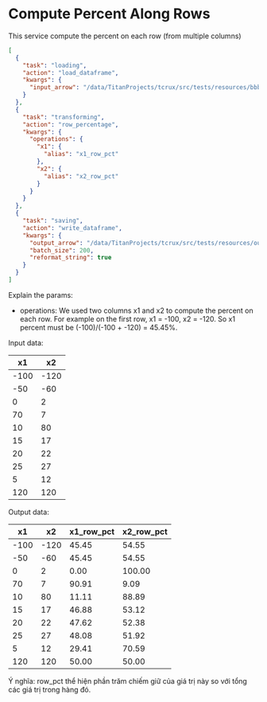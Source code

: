 # Compute Percent Along Rows


This service compute the percent on each row (from multiple columns)


```json
[
  {
    "task": "loading",
    "action": "load_dataframe",
    "kwargs": {
      "input_arrow": "/data/TitanProjects/tcrux/src/tests/resources/bbby.arrow"
    }
  },
  {
    "task": "transforming",
    "action": "row_percentage",
    "kwargs": {
      "operations": {
        "x1": {
          "alias": "x1_row_pct"
        },
        "x2": {
          "alias": "x2_row_pct"
        }
      }
    }
  },
  {
    "task": "saving",
    "action": "write_dataframe",
    "kwargs": {
      "output_arrow": "/data/TitanProjects/tcrux/src/tests/resources/output.arrow",
      "batch_size": 200,
      "reformat_string": true
    }
  }
]
```

Explain the params:

- operations: We used two columns x1 and x2 to compute the percent on each row. For example on the first row, x1 = -100, x2 = -120. So x1 percent must be (-100)/(-100 + -120) = 45.45%.

Input data:

| x1 | x2 |
| --- | --- |
| -100 | -120 |
| -50 | -60 |
| 0 | 2 |
| 70 | 7 |
| 10 | 80 |
| 15 | 17 |
| 20 | 22 |
| 25 | 27 |
| 5 | 12 |
| 120 | 120 |


Output data:

| x1 | x2 | x1_row_pct | x2_row_pct |
| --- | --- | --- | --- |
| -100 | -120 | 45.45 | 54.55 |
| -50 | -60 | 45.45 | 54.55 |
| 0 | 2 | 0.00 | 100.00 |
| 70 | 7 | 90.91 | 9.09 |
| 10 | 80 | 11.11 | 88.89 |
| 15 | 17 | 46.88 | 53.12 |
| 20 | 22 | 47.62 | 52.38 |
| 25 | 27 | 48.08 | 51.92 |
| 5 | 12 | 29.41 | 70.59 |
| 120 | 120 | 50.00 | 50.00 |


Ý nghĩa: row_pct thể hiện phần trăm chiếm giữ của giá trị này so với tổng các giá trị trong hàng đó.

